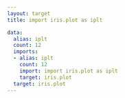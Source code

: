 ```yaml
---
layout: target
title: import iris.plot as iplt

data:
  alias: iplt
  count: 12
  imports:
  - alias: iplt
    count: 12
    import: import iris.plot as iplt
    target: iris.plot
  target: iris.plot
---
```

